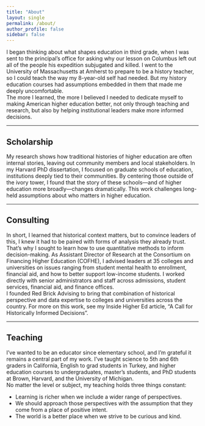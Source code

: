 ```yaml
---
title: "About"
layout: single
permalink: /about/
author_profile: false
sidebar: false
---
```


I began thinking about what shapes education in third grade, when I was sent to the principal’s office for asking why our lesson on Columbus left out all of the people his expedition subjugated and killed. I went to the University of Massachusetts at Amherst to prepare to be a history teacher, so I could teach the way my 8-year-old self had needed. But my history education courses had assumptions embedded in them that made me deeply uncomfortable.  
The more I learned, the more I believed I needed to dedicate myself to making American higher education better, not only through teaching and research, but also by helping institutional leaders make more informed decisions.

---

## Scholarship
My research shows how traditional histories of higher education are often internal stories, leaving out community members and local stakeholders. In my Harvard PhD dissertation, I focused on graduate schools of education, institutions deeply tied to their communities. By centering those outside of the ivory tower, I found that the story of these schools—and of higher education more broadly—changes dramatically. This work challenges long-held assumptions about who matters in higher education.

---

## Consulting
In short, I learned that historical context matters, but to convince leaders of this, I knew it had to be paired with forms of analysis they already trust. That’s why I sought to learn how to use quantitative methods to inform decision-making. As Assistant Director of Research at the Consortium on Financing Higher Education (COFHE), I advised leaders at 35 colleges and universities on issues ranging from student mental health to enrollment, financial aid, and how to better support low-income students. I worked directly with senior administrators and staff across admissions, student services, financial aid, and finance offices.  
I founded Red Brick Advising to bring that combination of historical perspective and data expertise to colleges and universities across the country. For more on this work, see my Inside Higher Ed article, “A Call for Historically Informed Decisions”.

---

## Teaching
I’ve wanted to be an educator since elementary school, and I’m grateful it remains a central part of my work. I’ve taught science to 5th and 6th graders in California, English to grad students in Turkey, and higher education courses to undergraduates, master’s students, and PhD students at Brown, Harvard, and the University of Michigan.  
No matter the level or subject, my teaching holds three things constant:

- Learning is richer when we include a wider range of perspectives.  
- We should approach those perspectives with the assumption that they come from a place of positive intent.  
- The world is a better place when we strive to be curious and kind.  
